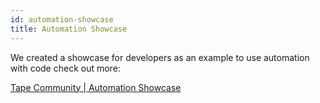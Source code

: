 ```yaml
---
id: automation-showcase
title: Automation Showcase
---
```


We created a showcase for developers as an example to use automation with code check out more:

[Tape Community | Automation Showcase](https://community.tapeapp.com/t/showcase-6-companies-workflow-automation/116)

